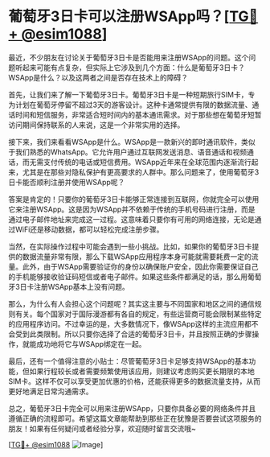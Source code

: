 # 葡萄牙3日卡可以注册WSApp吗？[[TG💪+ @esim1088](https://t.me/s/esim1088)]

最近，不少朋友在讨论关于葡萄牙3日卡是否能用来注册WSApp的问题。这个问题听起来可能有点复杂，但实际上它涉及到几个方面：什么是葡萄牙3日卡？WSApp是什么？以及这两者之间是否存在技术上的障碍？

首先，让我们来了解一下葡萄牙3日卡。葡萄牙3日卡是一种短期旅行SIM卡，专为计划在葡萄牙停留不超过3天的游客设计。这种卡通常提供有限的数据流量、通话时间和短信服务，非常适合短时间内的基本通讯需求。对于那些想在葡萄牙短暂访问期间保持联系的人来说，这是一个非常实用的选择。

接下来，我们来看看WSApp是什么。WSApp是一款新兴的即时通讯软件，类似于我们熟悉的WhatsApp。它允许用户通过互联网发送消息、语音通话和视频通话，而无需支付传统的电话或短信费用。WSApp近年来在全球范围内逐渐流行起来，尤其是在那些对隐私保护有更高要求的人群中。那么问题来了，使用葡萄牙3日卡能否顺利注册并使用WSApp呢？

答案是肯定的！只要你的葡萄牙3日卡能够正常连接到互联网，你就完全可以使用它来注册WSApp。这是因为WSApp并不依赖于传统的手机号码进行注册，而是通过电子邮件地址来完成这一过程。这意味着只要你有可用的网络连接，无论是通过WiFi还是移动数据，都可以轻松完成注册步骤。

当然，在实际操作过程中可能会遇到一些小挑战。比如，如果你的葡萄牙3日卡提供的数据流量非常有限，那么下载WSApp应用程序本身可能就需要耗费一定的流量。此外，由于WSApp需要验证你的身份以确保账户安全，因此你需要保证自己的手机能够接收验证码短信或者电子邮件。如果这些条件都满足的话，那么用葡萄牙3日卡注册WSApp基本上没有问题。

那么，为什么有人会担心这个问题呢？其实这主要与不同国家和地区之间的通信规则有关。每个国家对于国际漫游都有各自的规定，有些运营商可能会限制某些特定的应用程序访问。不过幸运的是，大多数情况下，像WSApp这样的主流应用都不会受到此类限制。所以只要你选择了合适的葡萄牙3日卡，并且按照正确的步骤操作，就能成功地将它与WSApp绑定在一起。

最后，还有一个值得注意的小贴士：尽管葡萄牙3日卡足够支持WSApp的基本功能，但如果行程较长或者需要频繁使用该应用，则建议考虑购买更长期限的本地SIM卡。这样不仅可以享受更加优惠的价格，还能获得更多的数据流量支持，从而更好地满足日常沟通需求。

总之，葡萄牙3日卡完全可以用来注册WSApp，只要你具备必要的网络条件并且遵循正确的流程即可。希望这篇文章能帮助到那些正在犹豫是否要尝试这项服务的朋友！如果有任何疑问或者经验分享，欢迎随时留言交流哦~

[[TG💪+ @esim1088](https://t.me/s/esim1088) ![Image](https://i.postimg.cc/4NQfJmqS/Snipaste-2025-05-13-00-14-12.png)]
